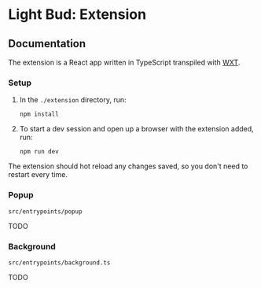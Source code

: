 # Light Bud: Extension

## Documentation

The extension is a React app written in TypeScript transpiled with [WXT](https://wxt.dev/).

### Setup

1. In the `./extension` directory, run:
    ```
    npm install
    ```
1. To start a dev session and open up a browser with the extension added, run:
    ```
    npm run dev
    ```
    
The extension should hot reload any changes saved, so you don't need to restart every time.

### Popup
`src/entrypoints/popup`

TODO

### Background
`src/entrypoints/background.ts`

TODO